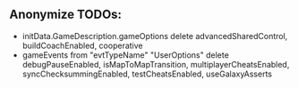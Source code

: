 ## Anonymize TODOs:

- initData.GameDescription.gameOptions delete advancedSharedControl, buildCoachEnabled, cooperative
- gameEvents from "evtTypeName" "UserOptions" delete debugPauseEnabled, isMapToMapTransition, multiplayerCheatsEnabled, syncChecksummingEnabled, testCheatsEnabled, useGalaxyAsserts